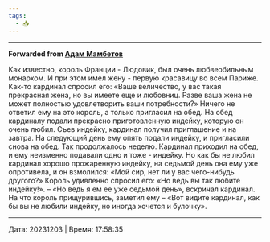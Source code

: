 ```yaml
---
tags:
  - 📥
---
```



***

**Forwarded from [Адам Мамбетов](https://t.me/Adammambetov)**

Как известно, король Франции - Людовик, был очень любвеобильным монархом. И при этом имел жену - первую красавицу во всем Париже. Как-то кардинал спросил его: «Ваше величество, у вас такая прекрасная жена, но вы имеете еще и любовниц. Разве ваша жена не может полностью удовлетворить ваши потребности?» Ничего не ответил ему на это король, а только пригласил на обед. На обед кардиналу подали прекрасно приготовленную индейку, которую он очень любил. Съев индейку, кардинал получил приглашение и на завтра. На следующий день ему опять подали индейку, и пригласили снова на обед. Так продолжалось неделю. Кардинал приходил на обед, и ему неизменно подавали одно и тоже - индейку. Но как бы не любил кардинал хорошо прожаренную индейку, на седьмой день она ему уже опротивела, и он взмолился: «Мой сир, нет ли у вас чего-нибудь другого?» Король удивленно спросил его: «Но ведь вы так любите индейку!». – «Но ведь я ем ее уже седьмой день», вскричал кардинал. На что король прищурившись, заметил ему – «Вот видите кардинал, как бы вы не любили индейку, но иногда хочется и булочку».

---

Дата: 20231203 | Время: 17:58:35


